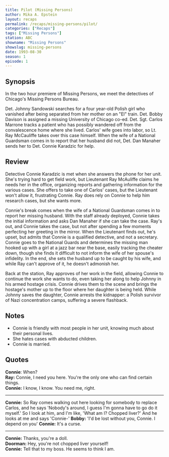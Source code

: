 ```yaml
---
title: Pilot (Missing Persons)
author: Mika A. Epstein
layout: recaps
permalink: /recaps/missing-persons/pilot/
categories: ["Recaps"]
tags: ["Missing Persons"]
station: ABC
showname: "Missing Persons"
showslug: missing-persons
date: 1993-08-30
season: 1
episode: 1
---
```


## Synopsis

In the two hour premiere of Missing Persons, we meet the detectives of Chicago's Missing Persons Bureau.

Det. Johnny Sandowski searches for a four year-old Polish girl who vanished after being separated from her mother on an "El" train. Det. Bobby Davison is assigned a missing University of Chicago co-ed. Det. Sgt. Carlos Marrone tracks a patient who has possibly wandered off from the convalescence home where she lived. Carlos' wife goes into labor, so Lt. Ray McCauliffe takes over this case himself. When the wife of a National Guardsman comes in to report that her husband did not, Det. Dan Manaher sends her to Det. Connie Karadzic for help.

## Review

Detective Connie Karadzic is met when she answers the phone for her unit. She's trying hard to get field work, but Lieutenant Ray McAuliffe claims he needs her in the office, organizing reports and gathering information for the various cases. She offers to take one of Carlos' cases, but the Lieutenant won't allow it, frustrating Connie. Ray does rely on Connie to help him research cases, but she wants more.

Connie's break comes when the wife of a National Guardsman comes in to report her missing husband. With the staff already deployed, Connie takes the initial information and asks Dan Manaher if she can take the case. Ray's out, and Connie takes the case, but not after spending a few moments perfecting her greeting in the mirror. When the Lieutenant finds out, he's upset, but admits that Connie is a qualified detective, and not a secretary. Connie goes to the National Guards and determines the missing man hooked up with a girl at a jazz bar near the base, easily tracking the cheater down, though she finds it difficult to not inform the wife of her spouse's infidelity. In the end, she sets the husband up to be caught by his wife, and while Ray can't approve of it, he doesn't admonish her.

Back at the station, Ray approves of her work in the field, allowing Connie to continue the work she wants to do, even taking her along to help Johnny in his armed hostage crisis. Connie drives them to the scene and brings the hostage's mother up to the floor where her daughter is being held. While Johnny saves the daughter, Connie arrests the kidnapper: a Polish survivor of Nazi concentration camps, suffering a severe flashback.

## Notes

* Connie is friendly with most people in her unit, knowing much about their personal lives.
* She hates cases with abducted children.
* Connie is married.

## Quotes

**Connie**: When?\
**Ray:** Connie, I need you here. You're the only one who can find certain things.\
**Connie:** I know, I know. You need me, right.

- - -

**Connie:** So Ray comes walking out here looking for somebody to replace Carlos, and he says 'Nobody's around, I guess I'm gonna have to go do it myself.' So I look at him, and I'm like, 'What am I? Chopped liver?' And he looks at me and says 'Connie-'
**Bobby:** 'I'd be lost without you, Connie. I depend on you'
**Connie:** It's a curse.

- - -

**Connie:** Thanks, you're a doll.\
**Doorman:** Hey, you're not chopped liver yourself!\
**Connie:** Tell that to my boss. He seems to think I am.
